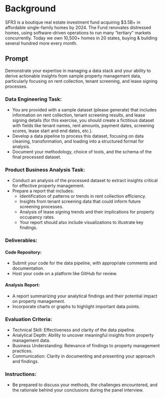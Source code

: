 # Background
SFR3 is a boutique real estate investment fund acquiring $3.5B+ in affordable single-family homes by 2024. The Fund renovates distressed homes, using software-driven operations to run many “tertiary” markets concurrently. Today we own 10,500+ homes in 20 states, buying & building several hundred more every month.

## Prompt
Demonstrate your expertise in managing a data stack and your ability to derive actionable insights from sample property management data, particularly focusing on rent collection, tenant screening, and lease signing processes.

### Data Engineering Task:
- You are provided with a sample dataset (please generate) that includes information on rent collection, tenant screening results, and lease signing details (for this exercise, you should create a fictitious dataset with fields like tenant names, rent amounts, payment dates, screening scores, lease start and end dates, etc.).
- Develop a data pipeline to process this dataset, focusing on data cleaning, transformation, and loading into a structured format for analysis.
- Document your methodology, choice of tools, and the schema of the final processed dataset.

### Product Business Analysis Task:
- Conduct an analysis of the processed dataset to extract insights critical for effective property management.
- Prepare a report that includes:
  - Identification of patterns or trends in rent collection efficiency.
  - Insights from tenant screening data that could inform future screening processes.
  - Analysis of lease signing trends and their implications for property occupancy rates.
  - Your report should also include visualizations to illustrate key findings.

### Deliverables:
#### Code Repository:
- Submit your code for the data pipeline, with appropriate comments and documentation.
- Host your code on a platform like GitHub for review.

#### Analysis Report:
- A report summarizing your analytical findings and their potential impact on property management.
- Incorporate charts or graphs to highlight important data points.

### Evaluation Criteria:
- Technical Skill: Effectiveness and clarity of the data pipeline.
- Analytical Depth: Ability to uncover meaningful insights from property management data.
- Business Understanding: Relevance of findings to property management practices.
- Communication: Clarity in documenting and presenting your approach and findings.

### Instructions:
- Be prepared to discuss your methods, the challenges encountered, and the rationale behind your conclusions during the panel interview.
